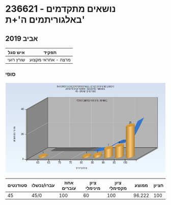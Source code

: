 # 236621 - נושאים מתקדמים באלגוריתמים ה'+ת'

## אביב 2019

| איש סגל | תפקיד |
| ---- | ---- |
| שורץ רועי | מרצה - אחראי מקצוע |

### סופי

![201802 Finals](201802/Finals.png)

| סטודנטים | עברו/נכשלו | אחוז עוברים | ציון מינימלי | ציון מקסימלי | ממוצע | חציון |
| ---- | ---- | ---- | ---- | ---- | ---- | ---- |
| 45 | 45/0 | 100 | 60 | 100 | 96.222 | 100 |


